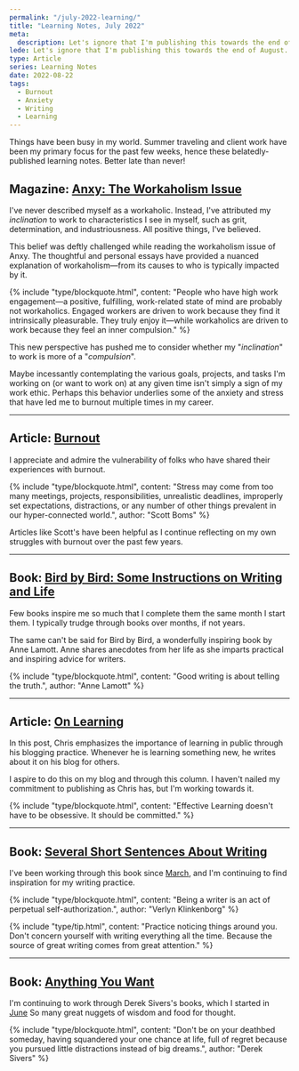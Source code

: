 ```yaml
---
permalink: "/july-2022-learning/"
title: "Learning Notes, July 2022"
meta:
  description: Let's ignore that I'm publishing this towards the end of August. Regardless, here's what I learned in July.
lede: Let's ignore that I'm publishing this towards the end of August. Regardless, here's what I learned in July.
type: Article
series: Learning Notes
date: 2022-08-22
tags:
  - Burnout
  - Anxiety
  - Writing
  - Learning
---
```


Things have been busy in my world. Summer traveling and client work have been my primary focus for the past few weeks, hence these belatedly-published learning notes. Better late than never!

## Magazine: [Anxy: The Workaholism Issue](https://anxymag.com/pages/issue-2-workaholism)

I've never described myself as a workaholic. Instead, I've attributed my _inclination_ to work to characteristics I see in myself, such as grit, determination, and industriousness. All positive things, I've believed.

This belief was deftly challenged while reading the workaholism issue of Anxy. The thoughtful and personal essays have provided a nuanced explanation of workaholism—from its causes to who is typically impacted by it.

{% include "type/blockquote.html", content: "People who have high work engagement—a positive, fulfilling, work-related state of mind are probably not workaholics. Engaged workers are driven to work because they find it intrinsically pleasurable. They truly enjoy it—while workaholics are driven to work because they feel an inner compulsion." %}

This new perspective has pushed me to consider whether my "_inclination_" to work is more of a "_compulsion_".

Maybe incessantly contemplating the various goals, projects, and tasks I'm working on (or want to work on) at any given time isn't simply a sign of my work ethic. Perhaps this behavior underlies some of the anxiety and stress that have led me to burnout multiple times in my career.

<hr class="-fancy" />

## Article: [Burnout](https://alistapart.com/article/burnout/)

I appreciate and admire the vulnerability of folks who have shared their experiences with burnout.

{% include "type/blockquote.html", content: "Stress may come from too many meetings, projects, responsibilities, unrealistic deadlines, improperly set expectations, distractions, or any number of other things prevalent in our hyper-connected world.", author: "Scott Boms" %}

Articles like Scott's have been helpful as I continue reflecting on my own struggles with burnout over the past few years.

<hr class="-fancy" />

## Book: [Bird by Bird: Some Instructions on Writing and Life](https://www.indiebound.org/book/9780593163108)

Few books inspire me so much that I complete them the same month I start them. I typically trudge through books over months, if not years.

The same can't be said for Bird by Bird, a wonderfully inspiring book by Anne Lamott. Anne shares anecdotes from her life as she imparts practical and inspiring advice for writers.

{% include "type/blockquote.html", content: "Good writing is about telling the truth.", author: "Anne Lamott" %}

<hr class="-fancy" />

## Article: [On Learning](https://www.compendiousthunks.com/musings/on-learning/)

In this post, Chris emphasizes the importance of learning in public through his blogging practice. Whenever he is learning something new, he writes about it on his blog for others.

I aspire to do this on my blog and through this column. I haven't nailed my commitment to publishing as Chris has, but I'm working towards it.

{% include "type/blockquote.html", content: "Effective Learning doesn't have to be obsessive. It should be committed." %}

<hr class="-fancy" />

## Book: [Several Short Sentences About Writing](https://www.indiebound.org/book/9780307279415)

I've been working through this book since [March](/march-2022-learning/), and I'm continuing to find inspiration for my writing practice.

{% include "type/blockquote.html", content: "Being a writer is an act of perpetual self-authorization.", author: "Verlyn Klinkenborg" %}

{% include "type/tip.html", content: "Practice noticing things around you. Don't concern yourself with writing everything all the time. Because the source of great writing comes from great attention." %}

<hr class="-fancy" />

## Book: [Anything You Want](https://sive.rs/a)

I'm continuing to work through Derek Sivers's books, which I started in [June](/june-2022-learning/) So many great nuggets of wisdom and food for thought.

{% include "type/blockquote.html", content: "Don't be on your deathbed someday, having squandered your one chance at life, full of regret because you pursued little distractions instead of big dreams.", author: "Derek Sivers" %}
